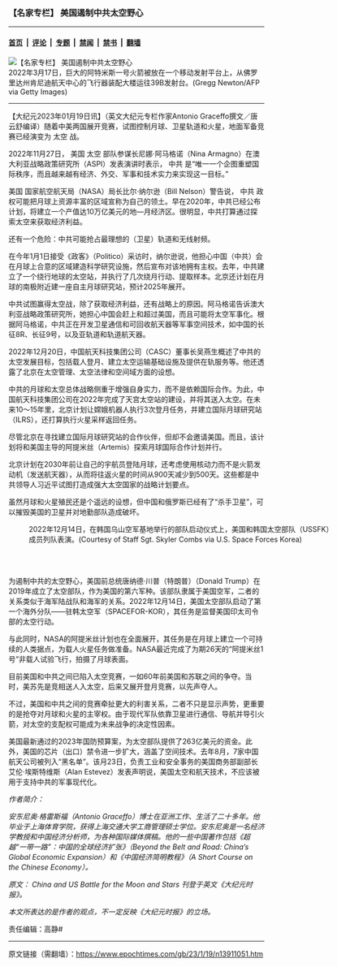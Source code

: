 ### 【名家专栏】 美国遏制中共太空野心

---

#### [首页](../../../..?n13911051) &nbsp;|&nbsp; [评论](../../../../../epoch-comment?n13911051) &nbsp;|&nbsp; [专题](../../../../../epoch-special?n13911051) &nbsp;|&nbsp; [禁闻](../../../../../epoch-news?n13911051) &nbsp;|&nbsp; [禁书](../../../../../books?n13911051) &nbsp;|&nbsp; [翻墙](https://github.com/gfw-breaker/nogfw/blob/master/README.md?n13911051)


<div><img alt="【名家专栏】 美国遏制中共太空野心" class="attachment-djy_600_400 size-djy_600_400 wp-post-image" src="https://i.epochtimes.com/assets/uploads/2023/01/id13911054-Nasa_-Artemis-I_220318-1200x771-700x420-600x400.jpg"/>
<div class="caption">
 2022年3月17日，巨大的阿特米斯一号火箭被放在一个移动发射平台上，从佛罗里达州肯尼迪航天中心的飞行器装配大楼运往39B发射台。(Gregg Newton/AFP via Getty Images)
</div></div><hr/><div class="post_content" id="artbody" itemprop="articleBody">
 <!-- article content begin -->
 <p>
  【大纪元2023年01月19日讯】（英文大纪元专栏作家Antonio Graceffo撰文／唐云舒编译）随着中美两国展开竞赛，试图控制月球、卫星轨道和火星，地面军备竞赛已经演变为
  <ok href="https://www.epochtimes.com/gb/tag/%E5%A4%AA%E7%A9%BA.html">
   太空
  </ok>
  战。
 </p>
 <p>
  2022年11月27日，
  <ok href="https://www.epochtimes.com/gb/tag/%E7%BE%8E%E5%9B%BD.html">
   美国
  </ok>
  <ok href="https://www.epochtimes.com/gb/tag/%E5%A4%AA%E7%A9%BA.html">
   太空
  </ok>
  部队参谋长尼娜·阿马格诺（Nina Armagno）在澳大利亚战略政策研究所（ASPI）发表演讲时表示，
  <ok href="https://www.epochtimes.com/gb/tag/%E4%B8%AD%E5%85%B1.html">
   中共
  </ok>
  是“唯一一个企图重塑国际秩序，而且越来越有经济、外交、军事和技术实力来实现这一目标。”
 </p>
 <p>
  <ok href="https://www.epochtimes.com/gb/tag/%E7%BE%8E%E5%9B%BD.html">
   美国
  </ok>
  国家航空航天局（NASA）局长比尔‧纳尔逊（Bill Nelson）警告说，
  <ok href="https://www.epochtimes.com/gb/tag/%E4%B8%AD%E5%85%B1.html">
   中共
  </ok>
  政权可能把月球上资源丰富的区域宣称为自己的领土。早在2020年，中共已经公布计划，将建立一个产值达10万亿美元的地—月经济区。很明显，中共打算通过探索太空来获取经济利益。
 </p>
 <p>
  还有一个危险：中共可能抢占最理想的（卫星）轨道和无线射频。
 </p>
 <p>
  在今年1月1日接受《政客》（Politico）采访时，纳尔逊说，他担心中国（中共）会在月球上合意的区域建造科学研究设施，然后宣布对该地拥有主权。去年，中共建立了一个绕行地球的太空站，并执行了几次绕月行动、提取样本。北京还计划在月球的南极附近建一座自主月球研究站，预计2025年展开。
 </p>
 <p>
  中共试图赢得太空战，除了获取经济利益，还有战略上的原因。阿马格诺告诉澳大利亚战略政策研究所，她担心中国会赶上和超过美国，而且可能将太空军事化。根据阿马格诺，中共正在开发卫星通信和可回收航天器等军事空间技术，如中国的长征8R、长征9号，以及亚轨道和轨道航天器。
 </p>
 <p>
  2022年12月20日，中国航天科技集团公司（CASC）董事长吴燕生概述了中共的太空发展目标，包括载人登月、建立太空运输基础设施及提供在轨服务等。他还透露了北京在太空管理、太空法律和空间域方面的设想。
 </p>
 <p>
  中共的月球和太空总体战略侧重于增强自身实力，而不是依赖国际合作。为此，中国航天科技集团公司在2022年完成了天宫太空站的建设，并将其送入太空。在未来10～15年里，北京计划让嫦娥机器人执行3次登月任务，并建立国际月球研究站（ILRS），还打算执行火星采样返回任务。
 </p>
 <p>
  尽管北京在寻找建立国际月球研究站的合作伙伴，但却不会邀请美国。而且，该计划将和美国主导的阿提米丝（Artemis）探索月球国际合作计划并行。
 </p>
 <p>
  北京计划在2030年前让自己的宇航员登陆月球，还考虑使用核动力而不是火箭发动机（发送航天器），从而将往返火星的时间从900天减少到500天。这些都是中共领导人习近平试图打造成强大太空国家的战略计划要点。
 </p>
 <p>
  虽然月球和火星殖民还是个遥远的设想，但中国和俄罗斯已经有了“杀手卫星”，可以摧毁美国的卫星并对地勤部队造成破坏。
 </p>
 <figure aria-describedby="caption-attachment-13911059" class="wp-caption aligncenter" id="attachment_13911059" style="width: 600px">
  <ok href="https://i.epochtimes.com/assets/uploads/2023/01/id13911059-USFK-USSF-program-Korea-1200x675.jpg" target="_blank">
   <img alt="" class="size-large wp-image-13911059" src="https://i.epochtimes.com/assets/uploads/2023/01/id13911059-USFK-USSF-program-Korea-1200x675-600x338.jpg"/>
  </ok>
  <br/><figcaption class="wp-caption-text" id="caption-attachment-13911059">
   2022年12月14日，在韩国乌山空军基地举行的部队启动仪式上，美国和韩国太空部队（USSFK）成员列队表演。(Courtesy of Staff Sgt. Skyler Combs via U.S. Space Forces Korea)
  </figcaption><br/>
 </figure><br/>
 <p>
  为遏制中共的太空野心，美国前总统唐纳德‧川普（特朗普）（Donald Trump）在2019年成立了太空部队，作为美国的第六军种。该部队隶属于美国空军，二者的关系类似于海军陆战队和海军的关系。2022年12月14日，美国太空部队启动了第一个海外分队——驻韩太空军（SPACEFOR-KOR），其任务是监督美国印太司令部的太空行动。
 </p>
 <p>
  与此同时，NASA的阿提米丝计划也在全面展开，其任务是在月球上建立一个可持续的人类据点，为载人火星任务做准备。NASA最近完成了为期26天的“阿提米丝1号”非载人试验飞行，拍摄了月球表面。
 </p>
 <p>
  目前美国和中共之间已陷入太空竞赛，一如60年前美国和苏联之间的争夺。当时，美苏先是竞相送人入太空，后来又展开登月竞赛，以先声夺人。
 </p>
 <p>
  不过，美国和中共之间的竞赛牵扯更大的利害关系，二者不只是显示声势，更重要的是抢夺对月球和火星的主宰权。由于现代军队依靠卫星进行通信、导航并导引火箭，对太空的支配权可能成为未来战争的决定性因素。
 </p>
 <p>
  美国最新通过的2023年国防预算案，为太空部队提供了263亿美元的资金。此外，美国的芯片（出口）禁令进一步扩大，涵盖了空间技术。去年8月，7家中国航天公司被列入“黑名单”。该月23日，负责工业和安全事务的美国商务部副部长艾伦‧埃斯特维斯（Alan Estevez）发表声明说，美国太空和航天技术，不应该被用于支持中共的军事现代化。
 </p>
 <p>
  <em>
   作者简介：
  </em>
 </p>
 <p>
  <em>
   安东尼奥‧格雷斯福（Antonio Graceffo）博士在亚洲工作、生活了二十多年。他毕业于上海体育学院，获得上海交通大学工商管理硕士学位。安东尼奥是一名经济学教授和中国经济分析师，为各种国际媒体撰稿。他的一些中国著作包括《超越“一带一路”：中国的全球经济扩张》（Beyond the Belt and Road: China’s Global Economic Expansion）和《中国经济简明教程》（A Short Course on the Chinese Economy）。
  </em>
 </p>
 <p>
  <em>
   原文：
   <ok href="https://www.theepochtimes.com/china-and-us-battle-for-the-moon-and-stars_4977313.html">
    China and US Battle for the Moon and Stars
   </ok>
   刊登于英文《大纪元时报》。
  </em>
 </p>
 <p>
  <em>
   本文所表达的是作者的观点，不一定反映《大纪元时报》的立场。
  </em>
 </p>
 <p>
  责任编辑：高静#
 </p>
 <!-- article content end -->
 <div id="below_article_ad">
 </div>
</div>


---

原文链接（需翻墙）：https://www.epochtimes.com/gb/23/1/19/n13911051.htm